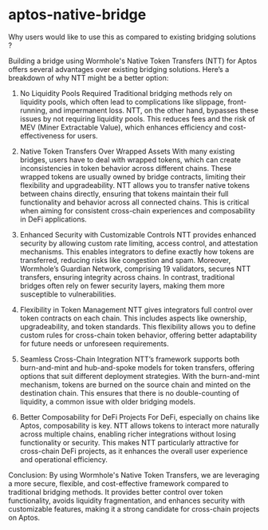 # aptos-native-bridge

Why users would like to use this as compared to existing bridging solutions ?

Building a bridge using Wormhole's Native Token Transfers (NTT) for Aptos offers several advantages over existing bridging solutions. Here’s a breakdown of why NTT might be a better option:

1. No Liquidity Pools Required
Traditional bridging methods rely on liquidity pools, which often lead to complications like slippage, front-running, and impermanent loss. NTT, on the other hand, bypasses these issues by not requiring liquidity pools. This reduces fees and the risk of MEV (Miner Extractable Value), which enhances efficiency and cost-effectiveness for users.

2. Native Token Transfers Over Wrapped Assets
With many existing bridges, users have to deal with wrapped tokens, which can create inconsistencies in token behavior across different chains. These wrapped tokens are usually owned by bridge contracts, limiting their flexibility and upgradeability. NTT allows you to transfer native tokens between chains directly, ensuring that tokens maintain their full functionality and behavior across all connected chains. This is critical when aiming for consistent cross-chain experiences and composability in DeFi applications.

3. Enhanced Security with Customizable Controls
NTT provides enhanced security by allowing custom rate limiting, access control, and attestation mechanisms. This enables integrators to define exactly how tokens are transferred, reducing risks like congestion and spam. Moreover, Wormhole’s Guardian Network, comprising 19 validators, secures NTT transfers, ensuring integrity across chains. In contrast, traditional bridges often rely on fewer security layers, making them more susceptible to vulnerabilities.

4. Flexibility in Token Management
NTT gives integrators full control over token contracts on each chain. This includes aspects like ownership, upgradeability, and token standards. This flexibility allows you to define custom rules for cross-chain token behavior, offering better adaptability for future needs or unforeseen requirements.

5. Seamless Cross-Chain Integration
NTT’s framework supports both burn-and-mint and hub-and-spoke models for token transfers, offering options that suit different deployment strategies. With the burn-and-mint mechanism, tokens are burned on the source chain and minted on the destination chain. This ensures that there is no double-counting of liquidity, a common issue with older bridging models.

6. Better Composability for DeFi Projects
For DeFi, especially on chains like Aptos, composability is key. NTT allows tokens to interact more naturally across multiple chains, enabling richer integrations without losing functionality or security. This makes NTT particularly attractive for cross-chain DeFi projects, as it enhances the overall user experience and operational efficiency.

Conclusion:
By using Wormhole's Native Token Transfers, we are leveraging a more secure, flexible, and cost-effective framework compared to traditional bridging methods. It provides better control over token functionality, avoids liquidity fragmentation, and enhances security with customizable features, making it a strong candidate for cross-chain projects on Aptos.
